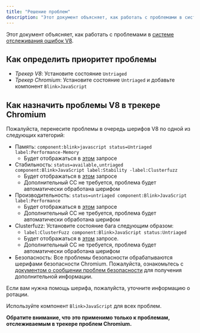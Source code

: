 ```yaml
---
title: "Решение проблем"
description: "Этот документ объясняет, как работать с проблемами в системе отслеживания ошибок V8."
---
```

Этот документ объясняет, как работать с проблемами в [системе отслеживания ошибок V8](/bugs).

## Как определить приоритет проблемы

- *Трекер V8*: Установите состояние `Untriaged`
- *Трекер Chromium*: Установите состояние `Untriaged` и добавьте компонент `Blink>JavaScript`

## Как назначить проблемы V8 в трекере Chromium

Пожалуйста, перенесите проблемы в очередь шерифов V8 по одной из следующих категорий:

- Память: `component:blink>javascript status=Untriaged label:Performance-Memory`
    - Будет отображаться в [этом](https://bugs.chromium.org/p/chromium/issues/list?can=2&q=component%3Ablink%3Ejavascript+status%3DUntriaged+label%3APerformance-Memory+&colspec=ID+Pri+M+Stars+ReleaseBlock+Cr+Status+Owner+Summary+OS+Modified&x=m&y=releaseblock&cells=tiles) запросе
- Стабильность: `status=available,untriaged component:Blink>JavaScript label:Stability -label:Clusterfuzz`
    - Будет отображаться в [этом](https://bugs.chromium.org/p/chromium/issues/list?can=2&q=status%3Davailable%2Cuntriaged+component%3ABlink%3EJavaScript+label%3AStability+-label%3AClusterfuzz&colspec=ID+Pri+M+Stars+ReleaseBlock+Component+Status+Owner+Summary+OS+Modified&x=m&y=releaseblock&cells=ids) запросе
    - Дополнительный CC не требуется, проблема будет автоматически обработана шерифом
- Производительность: `status=untriaged component:Blink>JavaScript label:Performance`
    - Будет отображаться в [этом](https://bugs.chromium.org/p/chromium/issues/list?colspec=ID%20Pri%20M%20Stars%20ReleaseBlock%20Cr%20Status%20Owner%20Summary%20OS%20Modified&x=m&y=releaseblock&cells=tiles&q=component%3Ablink%3Ejavascript%20status%3DUntriaged%20label%3APerformance&can=2) запросе
    - Дополнительный CC не требуется, проблема будет автоматически обработана шерифом
- Clusterfuzz: Установите состояние бага следующим образом:
    - `label:ClusterFuzz component:Blink>JavaScript status:Untriaged`
    - Будет отображаться в [этом](https://bugs.chromium.org/p/chromium/issues/list?can=2&q=label%3AClusterFuzz+component%3ABlink%3EJavaScript+status%3AUntriaged&colspec=ID+Pri+M+Stars+ReleaseBlock+Component+Status+Owner+Summary+OS+Modified&x=m&y=releaseblock&cells=ids) запросе.
    - Дополнительный CC не требуется, проблема будет автоматически обработана шерифом
- Безопасность: Все проблемы безопасности обрабатываются шерифами безопасности Chromium. Пожалуйста, ознакомьтесь с [документом о сообщении проблем безопасности](/docs/security-bugs) для получения дополнительной информации.

Если вам нужна помощь шерифа, пожалуйста, уточните информацию о ротации.

Используйте компонент `Blink>JavaScript` для всех проблем.

**Обратите внимание, что это применимо только к проблемам, отслеживаемым в трекере проблем Chromium.**
